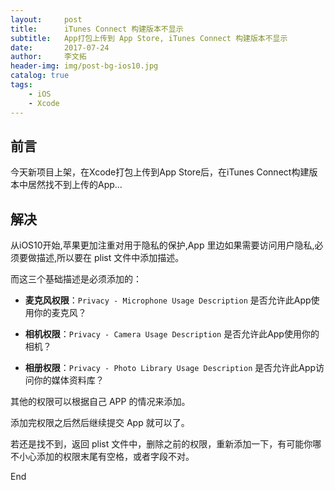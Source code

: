 ```yaml
---
layout:     post
title:      iTunes Connect 构建版本不显示
subtitle:   App打包上传到 App Store, iTunes Connect 构建版本不显示
date:       2017-07-24
author:     李文拓
header-img: img/post-bg-ios10.jpg
catalog: true
tags:
    - iOS
    - Xcode
---
```



## 前言

今天新项目上架，在Xcode打包上传到App Store后，在iTunes Connect构建版本中居然找不到上传的App...

## 解决

从iOS10开始,苹果更加注重对用于隐私的保护,App 里边如果需要访问用户隐私,必须要做描述,所以要在 plist 文件中添加描述。

而这三个基础描述是必须添加的：

- **麦克风权限**：`Privacy - Microphone Usage Description` 是否允许此App使用你的麦克风？

- **相机权限**：`Privacy - Camera Usage Description` 是否允许此App使用你的相机？

- **相册权限**：`Privacy - Photo Library Usage Description` 是否允许此App访问你的媒体资料库？


其他的权限可以根据自己 APP 的情况来添加。

添加完权限之后然后继续提交 App 就可以了。

若还是找不到，返回 plist 文件中，删除之前的权限，重新添加一下，有可能你哪不小心添加的权限末尾有空格，或者字段不对。

End